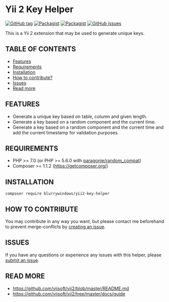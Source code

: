 # Yii 2 Key Helper
[![GitHub tag](https://img.shields.io/github/tag/blurrywindows/yii2-key-helper.svg)](https://github.com/blurrywindows/yii2-key-helper)
[![Packagist](https://img.shields.io/packagist/dt/blurrywindows/yii2-key-helper.svg)](https://packagist.org/packages/blurrywindows/yii2-key-helper)
[![Packagist](https://img.shields.io/packagist/l/blurrywindows/yii2-key-helper.svg)](https://packagist.org/packages/blurrywindows/yii2-key-helper)
[![GitHub issues](https://img.shields.io/github/issues/blurrywindows/yii2-key-helper.svg)](https://github.com/blurrywindows/yii2-key-helper/issues)

This is a Yii 2 extension that may be used to generate unique keys.

## TABLE OF CONTENTS
* [Features](#features)
* [Requirements](#requirements)
* [Installation](#installation)
* [How to contribute?](#how-to-contribute)
* [Issues](#issues)
* [Read more](#read-more)

## FEATURES
* Generate a unique key based on table, column and given length.
* Generate a key based on a random component and the current time.
* Generate a key based on a random component and the current time and add the current timestamp for validation purposes.

## REQUIREMENTS
* PHP >= 7.0 (or PHP >= 5.6.0 with [paragonie/random_compat](https://github.com/paragonie/random_compat))
* Composer >= 1.1.2 (https://getcomposer.org/)

## INSTALLATION
```composer require blurrywindows/yii2-key-helper```

## HOW TO CONTRIBUTE
You may contribute in any way you want, but please contact me beforehand to prevent merge-conflicts by [creating an issue](https://github.com/blurrywindows/yii2-key-helper/issues).

## ISSUES
If you have any questions or experience any issues with this helper, please [submit an issue](https://github.com/blurrywindows/yii2-key-helper/issues).

## READ MORE
* https://github.com/yiisoft/yii2/blob/master/README.md
* https://github.com/yiisoft/yii2/tree/master/docs/guide
